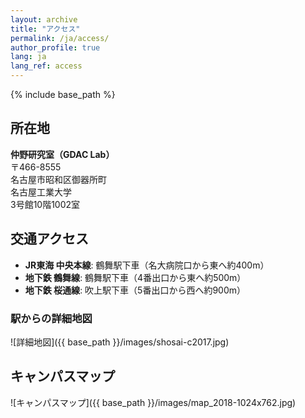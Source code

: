 ```yaml
---
layout: archive
title: "アクセス"
permalink: /ja/access/
author_profile: true
lang: ja
lang_ref: access
---
```


{% include base_path %}

## 所在地

**仲野研究室（GDAC Lab）**  
〒466-8555  
名古屋市昭和区御器所町  
名古屋工業大学  
3号館10階1002室

## 交通アクセス

- **JR東海 中央本線**: 鶴舞駅下車（名大病院口から東へ約400m）
- **地下鉄 鶴舞線**: 鶴舞駅下車（4番出口から東へ約500m）
- **地下鉄 桜通線**: 吹上駅下車（5番出口から西へ約900m）

### 駅からの詳細地図

![詳細地図]({{ base_path }}/images/shosai-c2017.jpg)

## キャンパスマップ

![キャンパスマップ]({{ base_path }}/images/map_2018-1024x762.jpg)


